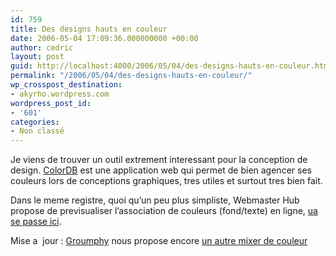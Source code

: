 ```yaml
---
id: 759
title: Des designs hauts en couleur
date: 2006-05-04 17:09:36.000000000 +00:00
author: cedric
layout: post
guid: http://localhost:4000/2006/05/04/des-designs-hauts-en-couleur.html
permalink: "/2006/05/04/des-designs-hauts-en-couleur/"
wp_crosspost_destination:
- akyrho.wordpress.com
wordpress_post_id:
- '601'
categories:
- Non classé
---
```

Je viens de trouver un outil extrement interessant pour la conception de design. [ColorDB](http://pourpre.com/colordb/?i=cFF9900&t=tr&l=fre) est une application web qui permet de bien agencer ses couleurs lors de conceptions graphiques, tres utiles et surtout tres bien fait.

Dans le meme registre, quoi qu’un peu plus simpliste, Webmaster Hub propose de previsualiser l’association de couleurs (fond/texte) en ligne, [ua se passe ici](http://www.webmaster-hub.com/outils/color.html).

Mise a  jour : [Groumphy](http://users.skynet.be/digital-nation/blog/) nous propose encore [un autre mixer de couleur](http://colormixers.com/mixers/cmr/)